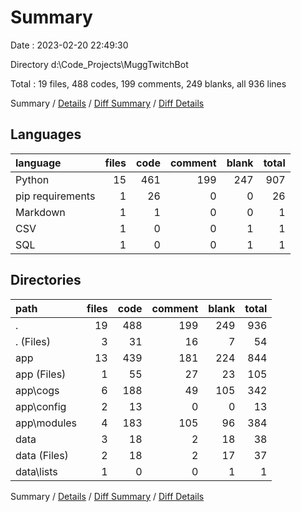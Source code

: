 # Summary

Date : 2023-02-20 22:49:30

Directory d:\\Code_Projects\\MuggTwitchBot

Total : 19 files,  488 codes, 199 comments, 249 blanks, all 936 lines

Summary / [Details](details.md) / [Diff Summary](diff.md) / [Diff Details](diff-details.md)

## Languages
| language | files | code | comment | blank | total |
| :--- | ---: | ---: | ---: | ---: | ---: |
| Python | 15 | 461 | 199 | 247 | 907 |
| pip requirements | 1 | 26 | 0 | 0 | 26 |
| Markdown | 1 | 1 | 0 | 0 | 1 |
| CSV | 1 | 0 | 0 | 1 | 1 |
| SQL | 1 | 0 | 0 | 1 | 1 |

## Directories
| path | files | code | comment | blank | total |
| :--- | ---: | ---: | ---: | ---: | ---: |
| . | 19 | 488 | 199 | 249 | 936 |
| . (Files) | 3 | 31 | 16 | 7 | 54 |
| app | 13 | 439 | 181 | 224 | 844 |
| app (Files) | 1 | 55 | 27 | 23 | 105 |
| app\\cogs | 6 | 188 | 49 | 105 | 342 |
| app\\config | 2 | 13 | 0 | 0 | 13 |
| app\\modules | 4 | 183 | 105 | 96 | 384 |
| data | 3 | 18 | 2 | 18 | 38 |
| data (Files) | 2 | 18 | 2 | 17 | 37 |
| data\\lists | 1 | 0 | 0 | 1 | 1 |

Summary / [Details](details.md) / [Diff Summary](diff.md) / [Diff Details](diff-details.md)